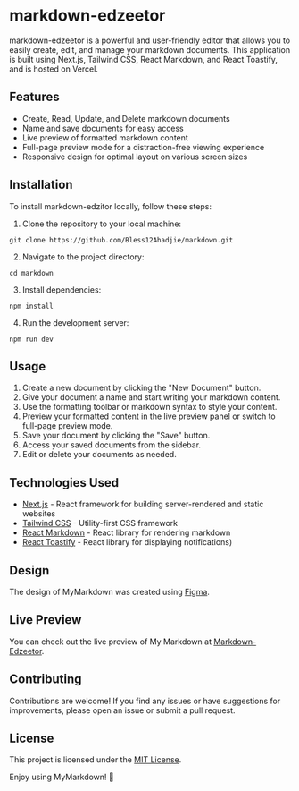 # markdown-edzeetor

markdown-edzeetor is a powerful and user-friendly editor that allows you to easily create, edit, and manage your markdown documents. This application is built using Next.js, Tailwind CSS, React Markdown, and React Toastify, and is hosted on Vercel.

## Features

- Create, Read, Update, and Delete markdown documents
- Name and save documents for easy access
- Live preview of formatted markdown content
- Full-page preview mode for a distraction-free viewing experience
- Responsive design for optimal layout on various screen sizes

## Installation

To install markdown-edzitor locally, follow these steps:

1. Clone the repository to your local machine:

```
git clone https://github.com/Bless12Ahadjie/markdown.git
```

2. Navigate to the project directory:

```
cd markdown
```

3. Install dependencies:

```
npm install
```

4. Run the development server:

```
npm run dev
```

## Usage

1. Create a new document by clicking the "New Document" button.
2. Give your document a name and start writing your markdown content.
3. Use the formatting toolbar or markdown syntax to style your content.
4. Preview your formatted content in the live preview panel or switch to full-page preview mode.
5. Save your document by clicking the "Save" button.
6. Access your saved documents from the sidebar.
7. Edit or delete your documents as needed.


## Technologies Used

- [Next.js](https://nextjs.org/) - React framework for building server-rendered and static websites
- [Tailwind CSS](https://tailwindcss.com/) - Utility-first CSS framework
- [React Markdown](https://github.com/remarkjs/react-markdown) - React library for rendering markdown
- [React Toastify](https://fkhadra.github.io/react-toastify/) - React library for displaying notifications)

## Design

The design of MyMarkdown was created using [Figma](https://www.figma.com/).
## Live Preview

You can check out the live preview of My Markdown at [Markdown-Edzeetor](https://markdown-edzitor.vercel.app/).

## Contributing

Contributions are welcome! If you find any issues or have suggestions for improvements, please open an issue or submit a pull request.

## License

This project is licensed under the [MIT License](LICENSE).

Enjoy using MyMarkdown! 🚀
